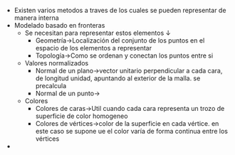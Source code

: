 - Existen varios metodos a traves de los cuales se pueden  representar de manera interna
- Modelado basado en fronteras
    - Se necesitan para representar estos elementos ↓ 
        - Geometría→Localización del conjunto de los puntos en el espacio de los elementos a representar
        - Topología→Como se ordenan y conectan los puntos entre si 
    - Valores normalizados
        - Normal de un plano→vector unitario perpendicular a cada cara, de longitud unidad, apuntando al exterior de la malla. se precalcula 
        - Normal de un punto→
    - Colores
        - Colores de caras→Util cuando cada cara representa un trozo de superficie de color homogeneo
        - Colores de vértices→color de la superficie en cada vértice. en este caso se supone ue el color varía de forma continua entre los vértices 
- 
